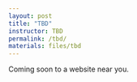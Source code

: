 ```yaml
---
layout: post
title: "TBD"
instructor: TBD
permalink: /tbd/
materials: files/tbd
---
```


Coming soon to a website near you.
